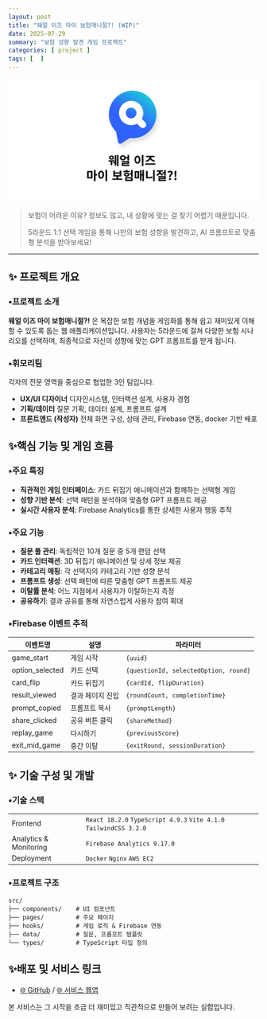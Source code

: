 ```yaml
---
layout: post
title: "웨얼 이즈 마이 보험매니절?! (WIP)"
date: 2025-07-29
summary: "보험 성향 발견 게임 프로젝트"
categories: [ project ]
tags: [  ]
---
```


[![cover](./thumb.jpg)](/about/insur)

> 보험이 어려운 이유? 정보도 많고, 내 상황에 맞는 걸 찾기 어렵기 때문입니다.
>
> 5라운드 1:1 선택 게임을 통해 나만의 보험 성향을 발견하고, AI 프롬프트로 맞춤형 분석을 받아보세요!

---

## ✨ 프로젝트 개요

### ▪️프로젝트 소개

**웨얼 이즈 마이 보험매니절?!** 은 복잡한 보험 개념을 게임화를 통해 쉽고 재미있게 이해할 수 있도록 돕는 웹 애플리케이션입니다. 사용자는 5라운드에 걸쳐 다양한 보험 시나리오를 선택하며, 최종적으로 자신의 성향에 맞는 GPT 프롬프트를 받게 됩니다.


### ▪️휘모리팀

각자의 전문 영역을 중심으로 협업한 3인 팀입니다.

* **UX/UI 디자이너** 디자인시스템, 인터랙션 설계, 사용자 경험
* **기획/데이터**  질문 기획, 데이터 설계, 프롬프트 설계
* **프론트엔드 (작성자)**  전체 화면 구성, 상태 관리, Firebase 연동, docker 기반 배포

## ✨핵심 기능 및 게임 흐름

### ▪️주요 특징

- **직관적인 게임 인터페이스**: 카드 뒤집기 애니메이션과 함께하는 선택형 게임
- **성향 기반 분석**: 선택 패턴을 분석하여 맞춤형 GPT 프롬프트 제공
- **실시간 사용자 분석**: Firebase Analytics를 통한 상세한 사용자 행동 추적


### ▪️주요 기능

- **질문 풀 관리**: 독립적인 10개 질문 중 5개 랜덤 선택
- **카드 인터랙션**: 3D 뒤집기 애니메이션 및 상세 정보 제공
- **카테고리 매핑**: 각 선택지의 카테고리 기반 성향 분석
- **프롬프트 생성**: 선택 패턴에 따른 맞춤형 GPT 프롬프트 제공
- **이탈률 분석**: 어느 지점에서 사용자가 이탈하는지 측정
- **공유하기**: 결과 공유를 통해 자연스럽게 사용자 참여 확대

### ▪️Firebase 이벤트 추적

| 이벤트명 | 설명 | 파라미터 |
|---------|------|----------|
| game_start | 게임 시작 | `{uuid}` |
| option_selected | 카드 선택 | `{questionId, selectedOption, round}` |
| card_flip | 카드 뒤집기 | `{cardId, flipDuration}` |
| result_viewed | 결과 페이지 진입 | `{roundCount, completionTime}` |
| prompt_copied | 프롬프트 복사 | `{promptLength}` |
| share_clicked | 공유 버튼 클릭 | `{shareMethod}` |
| replay_game | 다시하기 | `{previousScore}` |
| exit_mid_game | 중간 이탈 | `{exitRound, sessionDuration}` |


## ✨ 기술 구성 및 개발



### ▪️기술 스택

||                                                                    |
|:--|:-------------------------------------------------------------------|
|Frontend| `React 18.2.0` `TypeScript 4.9.3` `Vite 4.1.0` `TailwindCSS 3.2.0` |
|Analytics & Monitoring| `Firebase Analytics 9.17.0`                                        |
|Deployment| `Docker` `Nginx` `AWS EC2`                                         |



### ▪️프로젝트 구조

```
src/
├── components/    # UI 컴포넌트
├── pages/         # 주요 페이지
├── hooks/         # 게임 로직 & Firebase 연동
├── data/          # 질문, 프롬프트 템플릿
└── types/         # TypeScript 타입 정의
```



## ✨배포 및 서비스 링크

* [🌐 GitHub](https://github.com/ssomal62/insurguide)  /  [🌐 서비스 웹앱](https://www.myinsur.co.kr)

본 서비스는 그 시작을 조금 더 재미있고 직관적으로 만들어 보려는 실험입니다.


